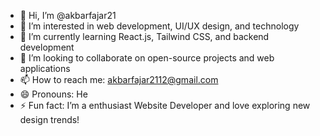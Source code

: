 - 👋 Hi, I’m @akbarfajar21  
- 👀 I’m interested in web development, UI/UX design, and technology  
- 🌱 I’m currently learning React.js, Tailwind CSS, and backend development  
- 💞️ I’m looking to collaborate on open-source projects and web applications  
- 📫 How to reach me: akbarfajar2112@gmail.com  
- 😄 Pronouns: He 
- ⚡ Fun fact: I’m a enthusiast Website Developer and love exploring new design trends!  


<!---
akbarfajar21/akbarfajar21 is a ✨ special ✨ repository because its `README.md` (this file) appears on your GitHub profile.
You can click the Preview link to take a look at your changes.
--->
